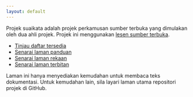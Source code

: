 ```yaml
---
layout: default
---
```


Projek suaikata adalah projek perkamusan sumber terbuka yang
dimulakan oleh dua ahli projek. Projek ini menggunakan
[lesen sumber terbuka][LN].

* [Tinjau daftar tersedia][TU]
* [Senarai laman panduan][PN]
* [Senarai laman rekaan][RN]
* [Senarai laman terbitan][TN]

Laman ini hanya menyediakan kemudahan untuk membaca teks
dokumentasi. Untuk kemudahan lain, sila layari laman utama
repositori projek di GitHub.


  [LN]: panduan/lesen.md
  [TU]: kajian/index.md
  [PN]: panduan/index.md
  [RN]: rekaan/index.md
  [TN]: terbitan/index.md
